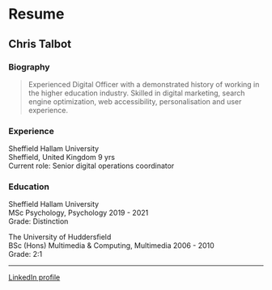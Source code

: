 # Resume
## Chris Talbot
### Biography 
>Experienced Digital Officer with a demonstrated history of working in the higher education industry. Skilled in digital marketing, search engine optimization, web accessibility, personalisation and user experience.

### Experience
Sheffield Hallam University  
Sheffield, United Kingdom 9 yrs  
Current role: Senior digital operations coordinator

### Education
Sheffield Hallam University  
MSc Psychology, Psychology 2019 - 2021  
Grade: Distinction

The University of Huddersfield  
BSc (Hons) Multimedia & Computing, Multimedia 2006 - 2010  
Grade: 2:1

---

[LinkedIn profile](https://www.linkedin.com/in/chris-talbot-b769722b/)
